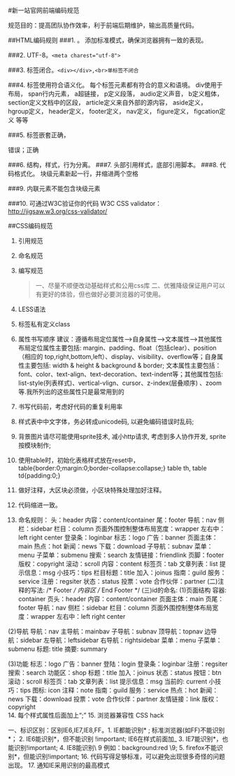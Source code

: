 #新一站官网前端编码规范

规范目的：提高团队协作效率，利于前端后期维护，输出高质量代码。

##HTML编码规则
###1. <!DOCTYPE html>。
      添加标准模式，确保浏览器拥有一致的表现。
      
###2. UTF-8。```<meta charest="utf-8">```

###3. 标签闭合。```<div></div>,<br>单标签不闭合```

###4. 标签使用符合语义化。
      每个标签元素都有符合的意义和语境。
        div使用于布局，
        span行内元素，
        a超链接，
        p定义段落，
        audio定义声音，
        b定义粗体，
        section定义文档中的区段，
        article定义来自外部的源内容，
        aside定义，
        hgroup定义，
        header定义，
        footer定义，
        nav定义，
        figure定义，
        figcation定义 等等 
        
        
###5. 标签嵌套正确，
      <a><div></div></a>错误；<a><span></span></a>正确
      
###6. 结构，样式，行为分离。
###7. 头部引用样式，底部引用脚本。
###8. 代码格式化。
      块级元素新起一行，并缩进两个空格
      
###9. 内联元素不能包含块级元素

###10. 可通过W3C验证你的代码
       W3C CSS validator：http://jigsaw.w3.org/css-validator/


##CSS编码规范
1. 引用规范
2. 命名规范
3. 编写规范
   > 一、尽量不顺便改动基础样式和公用css库
   > 二、优雅降级保证用户可以有更好的体验，但也做好必要浏览器的可使用。

5. LESS语法
6. 标签私有定义class
7. 属性书写顺序 
建议：遵循布局定位属性–>自身属性–>文本属性–>其他属性
布局定位属性主要包括: margin、padding、float（包括clear）、position（相应的 top,right,bottom,left）、display、visibility、overflow等；自身属性主要包括: width & height & background & border; 文本属性主要包括：font、color、text-align、text-decoration、text-indent等；其他属性包括: list-style(列表样式)、vertical-vlign、cursor、z-index(层叠顺序) 、zoom等.我所列出的这些属性只是最常用到的
8. 书写代码前，考虑好代码的重复利用率
9. 样式表中中文字体，务必转成unicode码, 以避免编码错误时乱码;
10. 背景图片请尽可能使用sprite技术, 减小http请求, 考虑到多人协作开发, sprite按模块制作;
11. 使用table时，初始化表格样式放在reset中，table{border:0;margin:0;border-collapse:collapse;} table th, table td{padding:0;}
12. 做好注释，大区块必须做，小区块特殊处理加好注释。
13. 代码缩进一致。
14. 命名规则：
头：header
内容：content/container
尾：footer
导航：nav
侧栏：sidebar
栏目：column
页面外围控制整体布局宽度：wrapper
左右中：left right center
登录条：loginbar
标志：logo
广告：banner
页面主体：main
热点：hot
新闻：news
下载：download
子导航：subnav
菜单：menu
子菜单：submenu
搜索：search
友情链接：friendlink
页脚：footer
版权：copyright
滚动：scroll
内容：content
标签页：tab
文章列表：list
提示信息：msg
小技巧：tips
栏目标题：title
加入：joinus
指南：guild
服务：service
注册：regsiter
状态：status
投票：vote
合作伙伴：partner
(二)注释的写法:
/* Footer */
内容区
/* End Footer */
(三)id的命名:
(1)页面结构
容器: container
页头：header
内容：content/container
页面主体：main
页尾：footer
导航：nav
侧栏：sidebar
栏目：column
页面外围控制整体布局宽度：wrapper
左右中：left right center

(2)导航
导航：nav
主导航：mainbav
子导航：subnav
顶导航：topnav
边导航：sidebar
左导航：leftsidebar
右导航：rightsidebar
菜单：menu
子菜单：submenu
标题: title
摘要: summary

(3)功能
标志：logo
广告：banner
登陆：login
登录条：loginbar
注册：regsiter
搜索：search
功能区：shop
标题：title
加入：joinus
状态：status
按钮：btn
滚动：scroll
标签页：tab
文章列表：list
提示信息：msg
当前的: current
小技巧：tips
图标: icon
注释：note
指南：guild
服务：service
热点：hot
新闻：news
下载：download
投票：vote
合作伙伴：partner
友情链接：link
版权：copyright\
14. 每个样式属性后面加上“;”
15. 浏览器兼容性 CSS hack

一、标识区别：区别IE6,IE7,IE8,FF。1. IE都能识别* ; 标准浏览器(如FF)不能识别*；
2. IE6能识别*，但不能识别 !important; IE6在样式前面加_
3. IE7能识别*，也能识别!important;
4. IE8能识别\ 9 例如：background:red \9;
5. firefox不能识别*，但能识别!important;
16. 代码写得足够标准，可以避免出现很多奇怪的问题出现。
17. 通知IE采用识别的最高模式

<meta http-equiv="X-UA-Compatible" content="IE=Edge">
